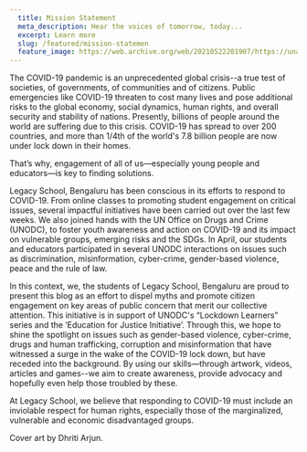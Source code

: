 ```yaml
---
  title: Mission Statement
  meta_description: Hear the voices of tomorrow, today...
  excerpt: Learn more
  slug: /featured/mission-statemen
  feature_image: https://web.archive.org/web/20210522201907/https://unavocaghost.lsb.edu.in/content/images/2020/05/IMG_0382.jpeg
---
```


The COVID-19 pandemic is an unprecedented global crisis--a true test of societies, of governments, of communities and of citizens. Public emergencies like COVID-19 threaten to cost many lives and pose additional risks to the global economy, social dynamics, human rights, and overall security and stability of nations. Presently, billions of people around the world are suffering due to this crisis. COVID-19 has spread to over 200 countries, and more than 1/4th of the world's 7.8 billion people are now under lock down in their homes.

That’s why, engagement of all of us—especially young people and educators—is key to finding solutions.

Legacy School, Bengaluru has been conscious in its efforts to respond to COVID-19. From online classes to promoting student engagement on critical issues, several impactful initiatives have been carried out over the last few weeks. We also joined hands with the UN Office on Drugs and Crime (UNODC), to foster youth awareness and action on COVID-19 and its impact on vulnerable groups, emerging risks and the SDGs. In April, our students and educators participated in several UNODC interactions on issues such as discrimination, misinformation, cyber-crime, gender-based violence, peace and the rule of law.

In this context, we, the students of Legacy School, Bengaluru are proud to present this blog as an effort to dispel myths and promote citizen engagement on key areas of public concern that merit our collective attention.  This initiative is in support of UNODC's “Lockdown Learners” series and the ‘Education for Justice Initiative’. Through this, we hope to shine the spotlight on issues such as gender-based violence, cyber-crime, drugs and human trafficking, corruption and misinformation that have witnessed a surge in the wake of the COVID-19 lock down, but have receded into the background. By using our skills—through artwork, videos, articles and games--we aim to create awareness, provide advocacy and hopefully even help those troubled by these.

At  Legacy School, we believe that responding to COVID-19 must include an inviolable respect for human rights, especially those of the marginalized, vulnerable and economic disadvantaged groups.

Cover art by Dhriti Arjun.